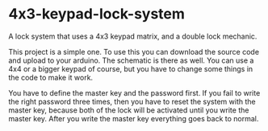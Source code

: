 # 4x3-keypad-lock-system
A lock system that uses a 4x3 keypad matrix, and a double lock mechanic.

This project is a simple one. To use this you can download the source code and upload to your arduino. The schematic is there as well.
You can use a 4x4 or a bigger keypad of course, but you have to change some things in the code to make it work. 

You have to define the master key and the password first. If you fail to write the right password three times, then you have to reset the
system with the master key, because both of the lock will be activated until you write the master key. After you write the master key
everything goes back to normal.
